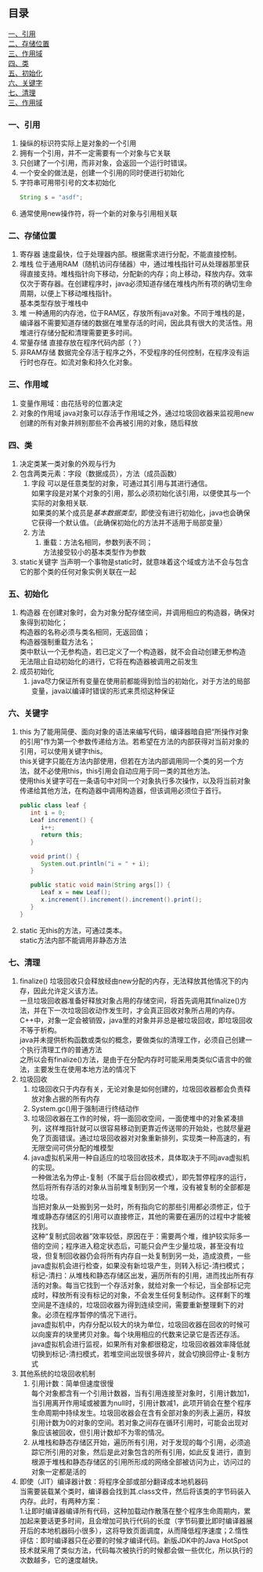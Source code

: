 ## 目录
[一、引用](#一引用)<br/>
[二、存储位置](#二存储位置)<br/>
[三、作用域](#三作用域)<br/>
[四、类](#四类)<br/>
[五、初始化](#五初始化)<br/>
[六、关键字](#六关键字)<br/>
[七、清理](#七清理)<br/>
[三、作用域](#三作用域)<br/>

### 一、引用
1. 操纵的标识符实际上是对象的一个引用
2. 拥有一个引用，并不一定需要有一个对象与它关联
3. 只创建了一个引用，而非对象，会返回一个运行时错误。
4. 一个安全的做法是，创建一个引用的同时便进行初始化
5. 字符串可用带引号的文本初始化
   ```java
   String s = "asdf";
   ```
6. 通常使用new操作符，将一个新的对象与引用相关联
### 二、存储位置
1. 寄存器
   速度最快，位于处理器内部。根据需求进行分配，不能直接控制。
2. 堆栈
   位于通用RAM（随机访问存储器）中，通过堆栈指针可从处理器那里获得直接支持。堆栈指针向下移动，分配新的内存；向上移动，释放内存。效率仅次于寄存器。在创建程序时，java必须知道存储在堆栈内所有项的确切生命周期，以便上下移动堆栈指针。<br/>基本类型存放于堆栈中
3. 堆
   一种通用的内存池，位于RAM区，存放所有java对象。不同于堆栈的是，编译器不需要知道存储的数据在堆里存活的时间，因此具有很大的灵活性。用堆进行存储分配和清理需要更多时间。
4. 常量存储
   直接存放在程序代码内部（？）
5. 非RAM存储
   数据完全存活于程序之外，不受程序的任何控制，在程序没有运行时也存在。如流对象和持久化对象。
### 三、作用域
1. 变量作用域：由花括号的位置决定
2. 对象的作用域
   java对象可以存活于作用域之外，通过垃圾回收器来监视用new创建的所有对象并辨别那些不会再被引用的对象，随后释放
### 四、类
1. 决定类某一类对象的外观与行为
2. 包含两类元素：字段（数据成员），方法（成员函数）
   1. 字段
      可以是任意类型的对象，可通过其引用与其进行通信。<br/>如果字段是对某个对象的引用，那么必须初始化该引用，以便使其与一个实际的对象相关联.<br/>如果类的某个成员是*基本数据类型*，即使没有进行初始化，java也会确保它获得一个默认值。（此确保初始化的方法并不适用于局部变量）
   1. 方法
      1. 重载：方法名相同，参数列表不同；<br/>方法接受较小的基本类型作为参数
3. static关键字
   当声明一个事物是static时，就意味着这个域或方法不会与包含它的那个类的任何对象实例关联在一起
### 五、初始化
1. 构造器
   在创建对象时，会为对象分配存储空间，并调用相应的构造器，确保对象得到初始化；<br/>构造器的名称必须与类名相同，无返回值；<br/>构造器强制重载方法名；<br/>类中默认一个无参构造，若已定义了一个构造器，就不会自动创建无参构造<br/>无法阻止自动初始化的进行，它将在构造器被调用之前发生
2. 成员初始化
   1. java尽力保证所有变量在使用前都能得到恰当的初始化，对于方法的局部变量，java以编译时错误的形式来贯彻这种保证
### 六、关键字
1. this
   为了能用简便、面向对象的语法来编写代码，编译器暗自把“所操作对象的引用”作为第一个参数传递给方法。若希望在方法的内部获得对当前对象的引用，可以使用关键字this。<br/>this关键字只能在方法内部使用，但若在方法内部调用同一个类的另一个方法，就不必使用this，this引用会自动应用于同一类的其他方法。<br/>使用this关键字可在一条语句中对同一个对象执行多次操作，以及将当前对象传递给其他方法，在构造器中调用构造器，但该调用必须位于首行。
   ``` java
   public class leaf {
      int i = 0;
      Leaf increment() {
         i++;
         return this;
      }

      void print() {
         System.out.println("i = " + i);
      }

      public static void main(String args[]) {
         Leaf x = new Leaf();
         x.increment().increment().increment().print();
      }
   }
   ```
2. static
   无this的方法，可通过类本。<br/>static方法内部不能调用非静态方法
### 七、清理
1. finalize()
   垃圾回收只会释放经由new分配的内存，无法释放其他情况下的内存，因此允许定义该方法。<br/>一旦垃圾回收器准备好释放对象占用的存储空间，将首先调用其finalize()方法，并在下一次垃圾回收动作发生时，才会真正回收对象所占用的内存。<br/>C++中，对象一定会被销毁，java里的对象并非总是被垃圾回收，即垃圾回收不等于析构。<br/>java并未提供析构函数或类似的概念，要做类似的清理工作，必须自己创建一个执行清理工作的普通方法<br/>之所以会有finalize()方法，是由于在分配内存时可能采用类类似C语言中的做法，主要发生在使用本地方法的情况下
2. 垃圾回收
   1. 垃圾回收只于内存有关，无论对象是如何创建的，垃圾回收器都会负责释放对象占据的所有内存
   2. System.gc()用于强制进行终结动作
   3. 垃圾回收器在工作的时候，将一面回收空间，一面使堆中的对象紧凑排列，这样堆指针就可以很容易移动到更靠近传送带的开始处，也就尽量避免了页面错误。通过垃圾回收器对对象重新排列，实现类一种高速的，有无限空间可供分配的堆模型
   4. java虚拟机采用一种自适应的垃圾回收技术，具体取决于不同java虚拟机的实现。<br/>一种做法名为停止-复制（不属于后台回收模式），即先暂停程序的运行，然后将所有存活的对象从当前堆复制到另一个堆，没有被复制的全部都是垃圾。<br/>当把对象从一处搬到另一处时，所有指向它的那些引用都必须修正，位于堆或静态存储区的引用可以直接修正，其他的需要在遍历的过程中才能被找到。<br/>这种“复制式回收器”效率较低，原因在于：需要两个堆，维护较实际多一倍的空间；程序进入稳定状态后，可能只会产生少量垃圾，甚至没有垃圾，但复制回收器仍会将所有内存自一处复制到另一处，造成浪费，一些java虚拟机会进行检查，如果没有新垃圾产生，则转入标记-清扫模式；<br/>标记-清扫：从堆栈和静态存储区出发，遍历所有的引用，进而找出所有存活的对象。每当它找到一个存活对象，就给对象一个标记，当全部标记完成时，释放所有没有标记的对象，不会发生任何复制动作。这样剩下的堆空间是不连续的，垃圾回收器为得到连续空间，需要重新整理剩下的对象。必须在程序暂停的情况下进行。<br/>java虚拟机中，内存分配以较大的块为单位，垃圾回收器在回收的时候可以向废弃的块里拷贝对象。每个块用相应的代数来记录它是否还存活。java虚拟机会进行监视，如果所有对象都很稳定，垃圾回收器效率降低就切换到标记-清扫模式，若堆空间出现很多碎片，就会切换回停止-复制方式
3. 其他系统的垃圾回收机制
   1. 引用计数：简单但速度很慢<br/>每个对象都含有一个引用计数器，当有引用连接至对象时，引用计数加1，当引用离开作用域或被置为null时，引用计数减1，此项开销会在整个程序生命周期中持续发生。垃圾回收器会在含有全部对象的列表上遍历，释放引用计数为0的对象的空间。若对象之间存在循环引用时，可能会出现对象应该被回收，但引用计数却不为零的情况。
   2. 从堆栈和静态存储区开始，遍历所有引用，对于发现的每个引用，必须追踪它所引用的对象，然后是此对象包含的所有引用，如此反复进行，直到根源于堆栈和静态存储区的引用所形成的网络全部被访问为止，访问过的对象一定都是活的
4. 即使（JIT）编译器计数：将程序全部或部分翻译成本地机器码<br>当需要装载某个类时，编译器会找到其.class文件，然后将该类的字节码装入内存。此时，有两种方案：<br/>1.让即时编译器编译所有代码，这种加载动作散落在整个程序生命周期内，累加起来要话更多时间，且会增加可执行代码的长度（字节码要比即时编译器展开后的本地机器码小很多），这将导致页面调度，从而降低程序速度；2.惰性评估：即时编译器只在必要的时候才编译代码。新版JDK中的Java HotSpot技术就采用了类似方法，代码每次被执行的时候都会做一些优化，所以执行的次数越多，它的速度越快。